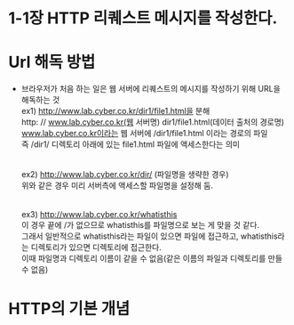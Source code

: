 # 1-1장 HTTP 리퀘스트 메시지를 작성한다.


# Url 해독 방법
  - 브라우저가 처음 하는 일은 웹 서버에 리퀘스트의 메시지를 작성하기 위해 URL을 해독하는 것<br/>
  ex1) http://www.lab.cyber.co.kr/dir1/file1.html을 분해<br/>
       http:   //   www.lab.cyber.co.kr(웹 서버명)   dir1/file1.html(데이터 출처의 경로명)<br/>
      www.lab.cyber.co.kr이라는 웹 서버에 /dir1/file1.html 이라는 경로의 파일<br/>즉 /dir1/ 디렉토리 아래에 있는 file1.html 파일에 액세스한다는 의미<br/><br/><br/>
  ex2) http://www.lab.cyber.co.kr/dir/ (파일명을 생략한 경우)<br/>
       위와 같은 경우 미리 서버측에 액세스할 파일명을 설정해 둠.<br/><br/><br/>
  ex3) http://www.lab.cyber.co.kr/whatisthis<br/>
       이 경우 끝에 /가 없으므로 whatisthis를 파일명으로 보는 게 맞을 것 같다.<br/>
      그래서 일반적으로 whatisthis라는 파일이 있으면 파일에 접근하고, whatisthis라는 디렉토리가 있으면 디렉토리에 접근한다.<br/>
      이때 파일명과 디렉토리 이름이 같을 수 없음(같은 이름의 파일과 디렉토리를 만들 수 없음)<br/>

# HTTP의 기본 개념
  
  
